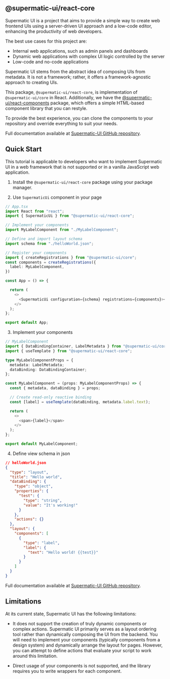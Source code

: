 ## @supermatic-ui/react-core

Supermatic UI is a project that aims to provide a simple way to create web frontend UIs using a server-driven UI approach and a low-code editor, enhancing the productivity of web developers.

The best use cases for this project are:

* Internal web applications, such as admin panels and dashboards
* Dynamic web applications with complex UI logic controlled by the server
* Low-code and no-code applications

Supermatic UI stems from the abstract idea of composing UIs from metadata. It is not a framework; rather, it offers a framework-agnostic approach to creating UIs.

This package, `@supermatic-ui/react-core`, is implementation of `@supermatic-ui/core` in React. Additionally, we have the [@supermatic-ui/react-components](https://www.npmjs.com/package/@supermatic-ui/react-components) package, which offers a simple HTML-based component library that you can restyle.

To provide the best experience, you can clone the components to your repository and override everything to suit your needs.

Full documentation available at [Supermatic-UI GitHub repository](https://github.com/Supermatic-UI/Supermatic-UI/tree/main/docs).

## Quick Start

This tutorial is applicable to developers who want to implement Supermatic UI in a web framework that is not supported or in a vanilla JavaScript web application.

1. Install the `@supermatic-ui/react-core` package using your package manager.


2. Use `SupermaticUi` component in your page

```ts
// App.tsx
import React from "react";
import { SupermaticUi } from "@supermatic-ui/react-core";

// Implement your components
import MyLabelComponent from "./MyLabelComponent";

// Define and import layout schema
import schema from "./helloWorld.json";

// Register your components
import { createRegistrations } from "@supermatic-ui/core";
const components = createRegistrations({
  label: MyLabelComponent,
})

const App = () => {

  return (
    <>
      <SupermaticUi configuration={schema} registrations={components}></SupermaticUi>
    </>
  );
};

export default App;

```

3. Implement your components

```ts
// MyLabelComponent
import { DataBindingContainer, LabelMetadata } from "@supermatic-ui/core";
import { useTemplate } from "@supermatic-ui/react-core";

type MyLabelComponentProps = {
  metadata: LabelMetadata;
  dataBinding: DataBindingContainer;
};

const MyLabelComponent = (props: MyLabelComponentProps) => {
  const { metadata, dataBinding } = props;

  // Create read-only reactive binding
  const [label] = useTemplate(dataBinding, metadata.label.text);

  return (
    <>
      <span>{label}</span>
    </>
  );
};

export default MyLabelComponent;
```

4. Define view schema in json

```json
// helloWorld.json
{
  "type": "layout",
  "title": "Hello world",
  "dataBinding": {
    "type": "object",
    "properties": {
      "test": {
        "type": "string",
        "value": "It's working!"
      }
    },
    "actions": {}
  },
  "layout": {
    "components": [
      {
        "type": "label",
        "label": {
          "text": "Hello world! {{test}}"
        }
      }
    ]
  }
}

```

Full documentation available at [Supermatic-UI GitHub repository](https://github.com/Supermatic-UI/Supermatic-UI/tree/main/docs).

## Limitations

At its current state, Supermatic UI has the following limitations:

* It does not support the creation of truly dynamic components or complex actions. Supermatic UI primarily serves as a layout ordering tool rather than dynamically composing the UI from the backend. You will need to implement your components (typically components from a design system) and dynamically arrange the layout for pages. However, you can attempt to define actions that evaluate your script to work around this limitation.

* Direct usage of your components is not supported, and the library requires you to write wrappers for each component.